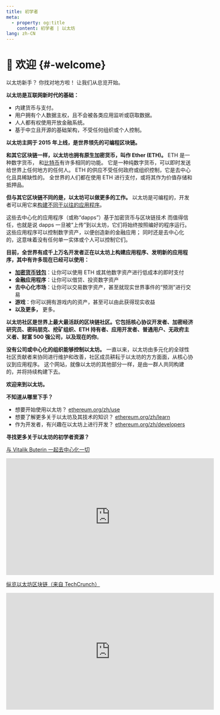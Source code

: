 ```yaml
---
title: 初学者
meta:
  - property: og:title
    content: 初学者 | 以太坊
lang: zh-CN
---
```


# 👏 欢迎 {#-welcome}

以太坊新手？ 你找对地方啦！ 让我们从总览开始。

**以太坊是互联网新时代的基础：**

- 内建货币与支付。
- 用户拥有个人数据主权，且不会被各类应用监听或窃取数据。
- 人人都有权使用开放金融系统。
- 基于中立且开源的基础架构，不受任何组织或个人控制。

**以太坊主网于 2015 年上线，是世界领先的可编程区块链。**

**和其它区块链一样，以太坊也拥有原生加密货币，叫作 Ether (ETH)。** ETH 是一种数字货币， 和[比特币](http://bitcoin.org/)有许多相同的功能。 它是一种纯数字货币，可以即时发送给世界上任何地方的任何人。 ETH 的供应不受任何政府或组织控制，它是去中心化且具稀缺性的。 全世界的人们都在使用 ETH 进行支付，或将其作为价值存储和抵押品。

**但与其它区块链不同的是，以太坊可以做更多的工作。** 以太坊是可编程的，开发者可以用它来[构建不同于以往的应用程序](/zh/use/#1-use-an-application-built-on-ethereum/)。

这些去中心化的应用程序（或称“dapps”）基于加密货币与区块链技术 而值得信任，也就是说 dapps 一旦被“上传”到以太坊，它们将始终按照编好的程序运行。 这些应用程序可以控制数字资产，以便创造新的金融应用； 同时还是去中心化的，这意味着没有任何单一实体或个人可以控制它们。

**目前，全世界有成千上万名开发者正在以太坊上构建应用程序、发明新的应用程序，其中有许多现在已经可以使用：**

- [**加密货币钱包**](/zh/use/#3-what-is-a-wallet-and-which-one-should-i-use/)：让你可以使用 ETH 或其他数字资产进行低成本的即时支付
- **金融应用程序**：让你可以借贷、投资数字资产
- **去中心化市场**：让你可以交易数字资产，甚至就现实世界事件的“预测”进行交易
- **游戏**：你可以拥有游戏内的资产，甚至可以由此获得现实收益
- **以及更多，** 更多。

**以太坊社区是世界上最大最活跃的区块链社区。**它包括核心协议开发者、加密经济研究员、密码朋克、挖矿组织、ETH 持有者、应用开发者、普通用户、无政府主义者、财富 500 强公司，以及现在的**你**。

**没有公司或中心化的组织能够控制以太坊。** 一直以来，以太坊由多元化的全球性社区贡献者来协同进行维护和改善，社区成员耕耘于以太坊的方方面面，从核心协议到应用程序。 这个网站，就像以太坊的其他部分一样，是由一群人共同构建的，并将持续构建下去。

**欢迎来到以太坊。**

**不知道从哪里下手？**

- 想要开始使用以太坊？ [ethereum.org/zh/use](/zh/use/)
- 想要了解更多关于以太坊及其技术的知识？ [ethereum.org/zh/learn](/zh/learn/)
- 作为开发者，有兴趣在以太坊上进行开发？ [ethereum.org/zh/developers](/zh/developers/)

**寻找更多关于以太坊的初学者资源？**

[与 Vitalik Buterin 一起去中心化一切](https://youtu.be/WSN5BaCzsbo)

<div class="iframe-container">
  <iframe width="560" height="315" src="https://www.youtube.com/embed/WSN5BaCzsbo" frameborder="0" allow="accelerometer; autoplay; encrypted-media; gyroscope; picture-in-picture" allowfullscreen></iframe>
</div>

[纵览以太坊区块链（来自 TechCrunch）](https://www.youtube.com/watch?v=WfULutvxvzY)

<div class="iframe-container">
  <iframe width="560" height="315" src="https://www.youtube.com/embed/WfULutvxvzY" frameborder="0" allow="accelerometer; autoplay; encrypted-media; gyroscope; picture-in-picture" allowfullscreen></iframe>
</div>
